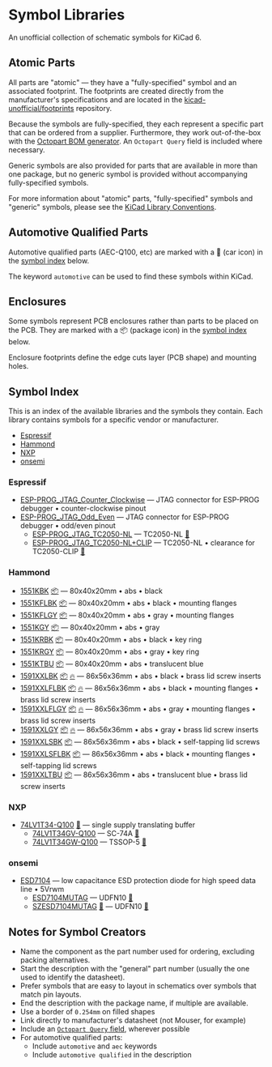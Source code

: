 
<!-- THIS FILE IS AUTOMATICALLY GENERATED. DO NOT EDIT! -->

# Symbol Libraries

An unofficial collection of schematic symbols for KiCad 6.

## Atomic Parts

All parts are "atomic" &mdash; they have a "fully-specified" symbol and an
associated footprint. The footprints are created directly from the
manufacturer's specifications and are located in the
[kicad-unofficial/footprints] repository.

Because the symbols are fully-specified, they each represent a specific part
that can be ordered from a supplier. Furthermore, they work out-of-the-box with
the [Octopart BOM generator]. An `Octopart Query` field is included where
necessary.

Generic symbols are also provided for parts that are available in more than one
package, but no generic symbol is provided without accompanying fully-specified
symbols.

For more information about "atomic" parts, "fully-specified" symbols and
"generic" symbols, please see the [KiCad Library Conventions].

## Automotive Qualified Parts

Automotive qualified parts (AEC-Q100, etc) are marked with a 🚗 (car icon) in
the [symbol index] below.

The keyword `automotive` can be used to find these symbols within KiCad.

## Enclosures

Some symbols represent PCB enclosures rather than parts to be placed on the PCB.
They are marked with a 📦 (package icon) in the [symbol index] below.

Enclosure footprints define the edge cuts layer (PCB shape) and mounting holes.


## Symbol Index

This is an index of the available libraries and the symbols they contain. Each
library contains symbols for a specific vendor or manufacturer.

- [Espressif](#espressif)
- [Hammond](#hammond)
- [NXP](#nxp)
- [onsemi](#onsemi)

### Espressif

- [ESP-PROG_JTAG_Counter_Clockwise](https://docs.espressif.com/projects/espressif-esp-iot-solution/en/latest/hw-reference/ESP-Prog_guide.html) &mdash; JTAG connector for ESP-PROG debugger • counter-clockwise pinout
- [ESP-PROG_JTAG_Odd_Even](https://docs.espressif.com/projects/espressif-esp-iot-solution/en/latest/hw-reference/ESP-Prog_guide.html) &mdash; JTAG connector for ESP-PROG debugger • odd/even pinout
  - [ESP-PROG_JTAG_TC2050-NL](https://docs.espressif.com/projects/espressif-esp-iot-solution/en/latest/hw-reference/ESP-Prog_guide.html) &mdash; TC2050-NL [👣](https://github.com/kicad-unofficial/footprints#user-content-tagconnect_tc2050-nl 'Footprint: TagConnect TC2050-NL')
  - [ESP-PROG_JTAG_TC2050-NL+CLIP](https://docs.espressif.com/projects/espressif-esp-iot-solution/en/latest/hw-reference/ESP-Prog_guide.html) &mdash; TC2050-NL • clearance for TC2050-CLIP [👣](https://github.com/kicad-unofficial/footprints#user-content-tagconnect_tc2050-nl+clip 'Footprint: TagConnect TC2050-NL+CLIP')

### Hammond

- [1551KBK](https://www.hammfg.com/files/parts/pdf/1551KBK.pdf) [📦](#enclosures 'PCB Enclosure') &mdash; 80x40x20mm • abs • black
- [1551KFLBK](https://www.hammfg.com/files/parts/pdf/1551KFLBK.pdf) [📦](#enclosures 'PCB Enclosure') &mdash; 80x40x20mm • abs • black • mounting flanges
- [1551KFLGY](https://www.hammfg.com/files/parts/pdf/1551KFLGY.pdf) [📦](#enclosures 'PCB Enclosure') &mdash; 80x40x20mm • abs • gray • mounting flanges
- [1551KGY](https://www.hammfg.com/files/parts/pdf/1551KGY.pdf) [📦](#enclosures 'PCB Enclosure') &mdash; 80x40x20mm • abs • gray
- [1551KRBK](https://www.hammfg.com/files/parts/pdf/1551KRBK.pdf) [📦](#enclosures 'PCB Enclosure') &mdash; 80x40x20mm • abs • black • key ring
- [1551KRGY](https://www.hammfg.com/files/parts/pdf/1551KRGY.pdf) [📦](#enclosures 'PCB Enclosure') &mdash; 80x40x20mm • abs • gray • key ring
- [1551KTBU](https://www.hammfg.com/files/parts/pdf/1551KTBU.pdf) [📦](#enclosures 'PCB Enclosure') &mdash; 80x40x20mm • abs • translucent blue
- [1591XXLBK](https://www.hammfg.com/files/parts/pdf/1591XXLBK.pdf) [📦](#enclosures 'PCB Enclosure') [🔥](#enclosures 'Flame Retardant') &mdash; 86x56x36mm • abs • black • brass lid screw inserts
- [1591XXLFLBK](https://www.hammfg.com/files/parts/pdf/1591XXLFLBK.pdf) [📦](#enclosures 'PCB Enclosure') [🔥](#enclosures 'Flame Retardant') &mdash; 86x56x36mm • abs • black • mounting flanges • brass lid screw inserts
- [1591XXLFLGY](https://www.hammfg.com/files/parts/pdf/1591XXLFLGY.pdf) [📦](#enclosures 'PCB Enclosure') [🔥](#enclosures 'Flame Retardant') &mdash; 86x56x36mm • abs • gray • mounting flanges • brass lid screw inserts
- [1591XXLGY](https://www.hammfg.com/files/parts/pdf/1591XXLGY.pdf) [📦](#enclosures 'PCB Enclosure') [🔥](#enclosures 'Flame Retardant') &mdash; 86x56x36mm • abs • gray • brass lid screw inserts
- [1591XXLSBK](https://www.hammfg.com/files/parts/pdf/1591XXLSBK.pdf) [📦](#enclosures 'PCB Enclosure') &mdash; 86x56x36mm • abs • black • self-tapping lid screws
- [1591XXLSFLBK](https://www.hammfg.com/files/parts/pdf/1591XXLSFLBK.pdf) [📦](#enclosures 'PCB Enclosure') &mdash; 86x56x36mm • abs • black • mounting flanges • self-tapping lid screws
- [1591XXLTBU](https://www.hammfg.com/files/parts/pdf/1591XXLTBU.pdf) [📦](#enclosures 'PCB Enclosure') &mdash; 86x56x36mm • abs • translucent blue • brass lid screw inserts

### NXP

- [74LV1T34-Q100](https://assets.nexperia.com/documents/data-sheet/74LV1T34_Q100.pdf) [🚗](#automotive-qualified-parts 'Automotive Qualified Part') &mdash; single supply translating buffer
  - [74LV1T34GV-Q100](https://assets.nexperia.com/documents/data-sheet/74LV1T34_Q100.pdf) &mdash; SC-74A [👣](https://github.com/kicad-unofficial/footprints#user-content-nxp_sot-753 'Footprint: NXP SOT-753')
  - [74LV1T34GW-Q100](https://assets.nexperia.com/documents/data-sheet/74LV1T34_Q100.pdf) &mdash; TSSOP-5 [👣](https://github.com/kicad-unofficial/footprints#user-content-nxp_sot-353-1 'Footprint: NXP SOT-353-1')

### onsemi

- [ESD7104](https://www.onsemi.com/pdf/datasheet/esd7104-d.pdf) &mdash; low capacitance ESD protection diode for high speed data line • 5Vrwm
  - [ESD7104MUTAG](https://www.onsemi.com/pdf/datasheet/esd7104-d.pdf) &mdash; UDFN10 [👣](https://github.com/kicad-unofficial/footprints#user-content-onsemi_517bb−01 'Footprint: onsemi 517BB−01')
  - [SZESD7104MUTAG](https://www.onsemi.com/pdf/datasheet/esd7104-d.pdf) [🚗](#automotive-qualified-parts 'Automotive Qualified Part') &mdash; UDFN10 [👣](https://github.com/kicad-unofficial/footprints#user-content-onsemi_517bb−01 'Footprint: onsemi 517BB−01')

## Notes for Symbol Creators

- Name the component as the part number used for ordering, excluding packing alternatives.
- Start the description with the "general" part number (usually the one used to identify the datasheet).
- Prefer symbols that are easy to layout in schematics over symbols that match pin layouts.
- End the description with the package name, if multiple are available.
- Use a border of `0.254mm` on filled shapes
- Link directly to manufacturer's datasheet (not Mouser, for example)
- Include an [`Octopart Query` field](https://github.com/kicad-unofficial/bom/tree/main/octopart#readme), wherever possible
- For automotive qualified parts:
  - Include `automotive` and `aec` keywords
  - Include `automotive qualified` in the description

<!-- references -->

[kicad library conventions]: https://klc.kicad.org/general/g2/g2.1/

[octopart bom generator]:
https://github.com/kicad-unofficial/bom/tree/main/octopart#readme

[kicad-unofficial/footprints]: https://github.com/kicad-unofficial/footprints

[symbol index]: #symbol-index

